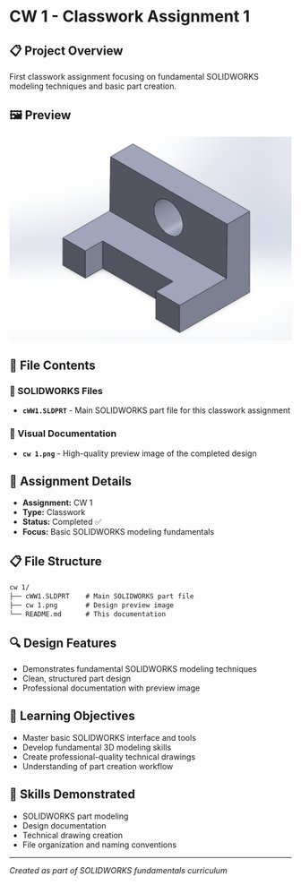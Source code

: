 # CW 1 - Classwork Assignment 1

## 📋 Project Overview
First classwork assignment focusing on fundamental SOLIDWORKS modeling techniques and basic part creation.

## 🖼️ Preview
![Design Preview](cw%201.png)

## 📂 File Contents

### 🔧 SOLIDWORKS Files
- **`cWW1.SLDPRT`** - Main SOLIDWORKS part file for this classwork assignment

### 📸 Visual Documentation
- **`cw 1.png`** - High-quality preview image of the completed design

## 🎯 Assignment Details
- **Assignment:** CW 1 
- **Type:** Classwork
- **Status:** Completed ✅
- **Focus:** Basic SOLIDWORKS modeling fundamentals

## 📋 File Structure
```
cw 1/
├── cWW1.SLDPRT    # Main SOLIDWORKS part file
├── cw 1.png       # Design preview image
└── README.md      # This documentation
```

## 🔍 Design Features
- Demonstrates fundamental SOLIDWORKS modeling techniques
- Clean, structured part design
- Professional documentation with preview image

## 📝 Learning Objectives
- Master basic SOLIDWORKS interface and tools
- Develop fundamental 3D modeling skills
- Create professional-quality technical drawings
- Understanding of part creation workflow

## 🚀 Skills Demonstrated
- SOLIDWORKS part modeling
- Design documentation
- Technical drawing creation
- File organization and naming conventions

---
*Created as part of SOLIDWORKS fundamentals curriculum*
